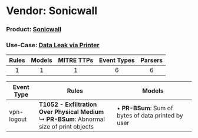 Vendor: Sonicwall
=================
### Product: [Sonicwall](../ds_sonicwall_sonicwall.md)
### Use-Case: [Data Leak via Printer](../../../../UseCases/uc_data_leak_via_printer.md)

| Rules | Models | MITRE TTPs | Event Types | Parsers |
|:-----:|:------:|:----------:|:-----------:|:-------:|
|   1   |   1    |     1      |      6      |    6    |

| Event Type | Rules                                                                                                 | Models                                                  |
| ---------- | ----------------------------------------------------------------------------------------------------- | ------------------------------------------------------- |
| vpn-logout | <b>T1052 - Exfiltration Over Physical Medium</b><br> ↳ <b>PR-BSum</b>: Abnormal size of print objects |  • <b>PR-BSum</b>: Sum of bytes of data printed by user |